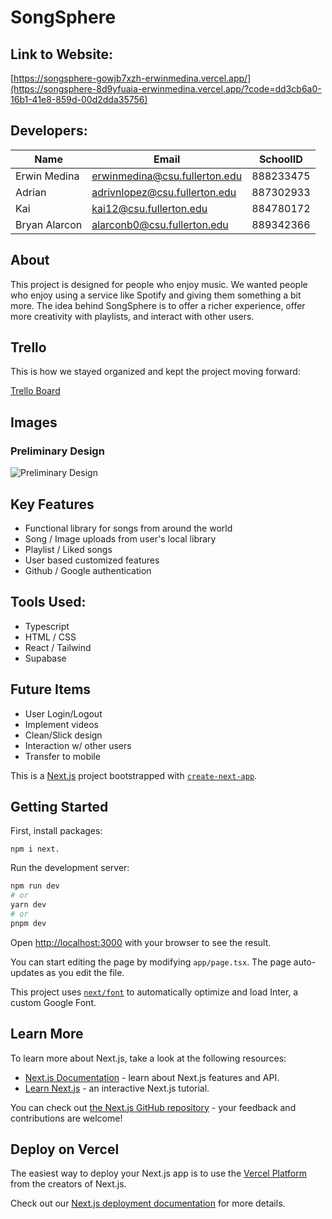 # SongSphere

## Link to Website:
[https://songsphere-gowjb7xzh-erwinmedina.vercel.app/](https://songsphere-8d9yfuaia-erwinmedina.vercel.app/?code=dd3cb6a0-16b1-41e8-859d-00d2dda35756)

## Developers:
| Name | Email | SchoolID | 
| ---- | ----- | -------- |
| Erwin Medina | erwinmedina@csu.fullerton.edu | 888233475
| Adrian | adrivnlopez@csu.fullerton.edu | 887302933 |
| Kai | kai12@csu.fullerton.edu | 884780172 |
| Bryan Alarcon | alarconb0@csu.fullerton.edu | 889342366 |

## About

This project is designed for people who enjoy music. We wanted people who enjoy using a service like Spotify and giving them something a bit more. The idea behind SongSphere is to offer a richer experience, offer more creativity with playlists, and interact with other users.

## Trello

This is how we stayed organized and kept the project moving forward:

[Trello Board](https://trello.com/b/bue7xRZf/songsphere)

## Images
### Preliminary Design
![Preliminary Design](https://i.imgur.com/kMU5OtU.png)

## Key Features
- Functional library for songs from around the world
- Song / Image uploads from user's local library
- Playlist / Liked songs
- User based customized features
- Github / Google authentication
  


## Tools Used:
- Typescript
- HTML / CSS
- React / Tailwind
- Supabase

## Future Items
- User Login/Logout
- Implement videos
- Clean/Slick design
- Interaction w/ other users
- Transfer to mobile


This is a [Next.js](https://nextjs.org/) project bootstrapped with [`create-next-app`](https://github.com/vercel/next.js/tree/canary/packages/create-next-app).

## Getting Started

First, install packages:
```
npm i next.
```
Run the development server:
```bash
npm run dev
# or
yarn dev
# or
pnpm dev
```

Open [http://localhost:3000](http://localhost:3000) with your browser to see the result.

You can start editing the page by modifying `app/page.tsx`. The page auto-updates as you edit the file.

This project uses [`next/font`](https://nextjs.org/docs/basic-features/font-optimization) to automatically optimize and load Inter, a custom Google Font.

## Learn More

To learn more about Next.js, take a look at the following resources:

- [Next.js Documentation](https://nextjs.org/docs) - learn about Next.js features and API.
- [Learn Next.js](https://nextjs.org/learn) - an interactive Next.js tutorial.

You can check out [the Next.js GitHub repository](https://github.com/vercel/next.js/) - your feedback and contributions are welcome!

## Deploy on Vercel

The easiest way to deploy your Next.js app is to use the [Vercel Platform](https://vercel.com/new?utm_medium=default-template&filter=next.js&utm_source=create-next-app&utm_campaign=create-next-app-readme) from the creators of Next.js.

Check out our [Next.js deployment documentation](https://nextjs.org/docs/deployment) for more details.